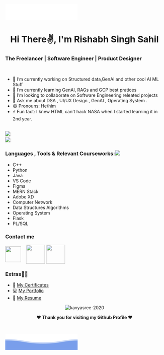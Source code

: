 ![head](bottom_tail.svg) 
<h1 align=center> Hi There✌, I'm  Rishabh Singh Sahil </h1>

### The Freelancer | Software Engineer | Product Designer
<br>

- 🔭 I’m currently working on Structured data,GenAi and other cool AI ML Stuff 
- 🌱 I’m currently learning GenAI, RAGs and GCP best pratices 
- 👯 I’m looking to collaborate on Software Engineering releated projects
- 💬 Ask me about DSA , UI/UX Design , GenAI , Operating System .
- 😄 Pronouns: He/him
- ⚡ Fun fact: I knew HTML can't hack NASA  when I started learning it in 2nd year.

<br>

<img src="https://github-readme-stats.vercel.app/api?username=sahil0029&show_icons=true&theme=radical&hide_border=true" />

<br>

<img src="https://github-readme-streak-stats.herokuapp.com/?user=sahil0029&show_icons=true&theme=dark&hide_border=true&stroke=ffffff&background=121212" />

<br>


<!---### Organizations 🏢

- Campus Ambassdor at [Colleduniya Web Pvt. Ltd.](https://collegedunia.com/)-->

<!--- ### Experience ⚓ 

- Project lead and Machine Learning Developer Intern [@Technocolabs](https://github.com/Technocolabs100)-->

### Languages , Tools & Relevant Courseworks:<img src="https://camo.githubusercontent.com/40dff491d4e8123af55298ef908faedb66c463e5/68747470733a2f2f6d656469612e67697068792e636f6d2f6d656469612f57556c706c634d704f43456d5447427442572f67697068792e676966" width="39px">


- C++
- Python
- Java
- VS Code
- Figma
- MERN Stack
- Adobe XD
- Computer Network
- Data Structures Algorithms
- Operating System
- Flask 
- PL/SQL

### Contact me

<p align="left">
   <a href="mailto:imrishabh82@gmail.com"><img align="center" src="https://img.icons8.com/fluent/48/000000/gmail.png"  height="50" width="50" /></a> &nbsp;&nbsp;
  <a href="https://www.linkedin.com/in/rishabhsinghsahil/" target="_blank"><img align="center" src="https://img.icons8.com/color/48/000000/linkedin.png"  height="60" width="60" /></a> 
  <a href="https://www.instagram.com/frankie_sahil_/"><img align="center" src="https://img.icons8.com/fluent/48/000000/instagram-new.png"  height="60" width="60" /></a> &nbsp;&nbsp;

</p>

### Extras🎈🎈
- 📄 [My Certificates](https://drive.google.com/drive/folders/1TXrJTxIxCF9sSl-ZOKvPkQ7FTEVp3_L_?usp=sharing)
- 💻 [My Portfolio](https://linktr.ee/aden0029)
- 📜 [My Resume](https://drive.google.com/file/d/1SRvD3F8uw0Zy92kccJ0dnGB8Jr1wiRRU/view?usp=sharing)

<p align="center"> <img src="https://komarev.com/ghpvc/?username=Rahulraj31&label=Profile%20views&color=0e75b6&style=flat" alt="kavyasree-2020" /> </p>

<p align="center" styles="font-size: 100px"> 
   <b>❤️ Thank you for visiting my Github Profile ❤️</b>
</p>
<br>

![tail](bottom_header.svg)
